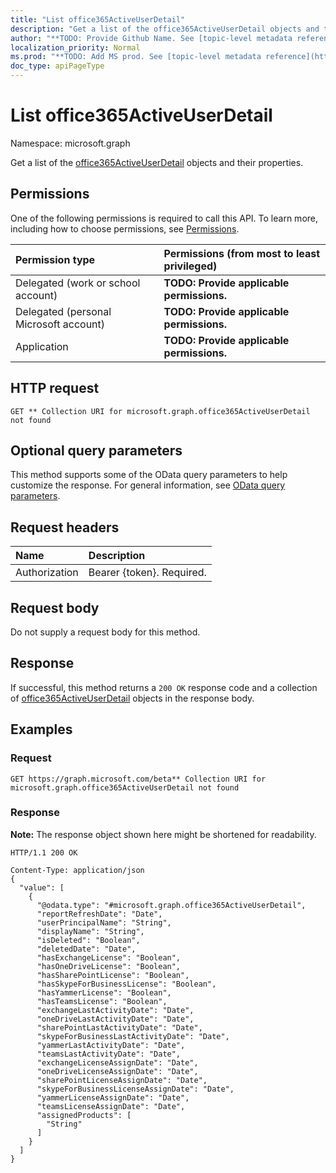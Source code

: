 ```yaml
---
title: "List office365ActiveUserDetail"
description: "Get a list of the office365ActiveUserDetail objects and their properties."
author: "**TODO: Provide Github Name. See [topic-level metadata reference](https://msgo.azurewebsites.net/add/document/guidelines/metadata.html#topic-level-metadata)**"
localization_priority: Normal
ms.prod: "**TODO: Add MS prod. See [topic-level metadata reference](https://msgo.azurewebsites.net/add/document/guidelines/metadata.html#topic-level-metadata)**"
doc_type: apiPageType
---
```


# List office365ActiveUserDetail
Namespace: microsoft.graph

Get a list of the [office365ActiveUserDetail](../resources/office365activeuserdetail.md) objects and their properties.

## Permissions
One of the following permissions is required to call this API. To learn more, including how to choose permissions, see [Permissions](/graph/permissions-reference).

|Permission type|Permissions (from most to least privileged)|
|:---|:---|
|Delegated (work or school account)|**TODO: Provide applicable permissions.**|
|Delegated (personal Microsoft account)|**TODO: Provide applicable permissions.**|
|Application|**TODO: Provide applicable permissions.**|

## HTTP request

<!-- {
  "blockType": "ignored"
}
-->
``` http
GET ** Collection URI for microsoft.graph.office365ActiveUserDetail not found
```

## Optional query parameters
This method supports some of the OData query parameters to help customize the response. For general information, see [OData query parameters](/graph/query-parameters).

## Request headers
|Name|Description|
|:---|:---|
|Authorization|Bearer {token}. Required.|

## Request body
Do not supply a request body for this method.

## Response

If successful, this method returns a `200 OK` response code and a collection of [office365ActiveUserDetail](../resources/office365activeuserdetail.md) objects in the response body.

## Examples

### Request
<!-- {
  "blockType": "request",
  "name": "get_office365activeuserdetail"
}
-->
``` http
GET https://graph.microsoft.com/beta** Collection URI for microsoft.graph.office365ActiveUserDetail not found
```


### Response
**Note:** The response object shown here might be shortened for readability.
<!-- {
  "blockType": "response",
  "truncated": true,
  "@odata.type": "Collection(microsoft.graph.office365ActiveUserDetail)"
}
-->
``` http
HTTP/1.1 200 OK

Content-Type: application/json
{
  "value": [
    {
      "@odata.type": "#microsoft.graph.office365ActiveUserDetail",
      "reportRefreshDate": "Date",
      "userPrincipalName": "String",
      "displayName": "String",
      "isDeleted": "Boolean",
      "deletedDate": "Date",
      "hasExchangeLicense": "Boolean",
      "hasOneDriveLicense": "Boolean",
      "hasSharePointLicense": "Boolean",
      "hasSkypeForBusinessLicense": "Boolean",
      "hasYammerLicense": "Boolean",
      "hasTeamsLicense": "Boolean",
      "exchangeLastActivityDate": "Date",
      "oneDriveLastActivityDate": "Date",
      "sharePointLastActivityDate": "Date",
      "skypeForBusinessLastActivityDate": "Date",
      "yammerLastActivityDate": "Date",
      "teamsLastActivityDate": "Date",
      "exchangeLicenseAssignDate": "Date",
      "oneDriveLicenseAssignDate": "Date",
      "sharePointLicenseAssignDate": "Date",
      "skypeForBusinessLicenseAssignDate": "Date",
      "yammerLicenseAssignDate": "Date",
      "teamsLicenseAssignDate": "Date",
      "assignedProducts": [
        "String"
      ]
    }
  ]
}
```

